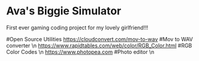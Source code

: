 # Ava's Biggie Simulator
 First ever gaming coding project for my lovely girlfriend!!!

#Open Source Utilities
https://cloudconvert.com/mov-to-wav #Mov to WAV converter \n
https://www.rapidtables.com/web/color/RGB_Color.html #RGB Color Codes \n
https://www.photopea.com #Photo editor \n
